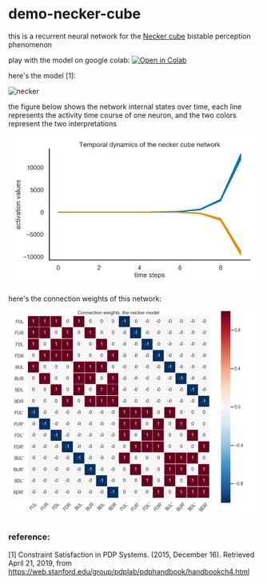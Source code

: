 # demo-necker-cube

this is a recurrent neural network for the 
<a href="https://en.wikipedia.org/wiki/Necker_cube">Necker cube</a> 
bistable perception phenomenon

play with the model on google colab: 
<a href="https://colab.research.google.com/github/qihongl/demo-necker-cube/blob/master/necker_rnn.ipynb">
  <img src="https://colab.research.google.com/assets/colab-badge.svg" alt="Open in Colab" title="Open and Execute in Google Colaboratory">
</a>


here's the model [1]: 

<img src="https://web.stanford.edu/group/pdplab/pdphandbook/CubeDiagram.png" alt="necker">



the figure below shows the network internal states over time, each line represents the activity time course of one neuron, and the two colors represent the two interpretations

<img src="https://github.com/qihongl/demo-necker-cube/blob/master/imgs/temp_dyn.png" alt="temporal dynamics of necker" width=600>


here's the connection weights of this network: 
<img src="https://github.com/qihongl/demo-necker-cube/blob/master/imgs/wts.png" alt="w of necker" width=700>


### reference: 
[1] Constraint Satisfaction in PDP Systems. (2015, December 16). Retrieved April 21, 2019, from https://web.stanford.edu/group/pdplab/pdphandbook/handbookch4.html
